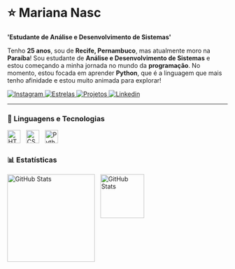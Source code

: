 # ⭐ Mariana Nasc
**'Estudante de Análise e Desenvolvimento de Sistemas'**

Tenho **25 anos**, sou de **Recife, Pernambuco**, mas atualmente moro na **Paraíba**!
Sou estudante de **Análise e Desenvolvimento de Sistemas** e estou começando a minha jornada no mundo da **programação**. No momento, estou focada em aprender **Python**, que é a linguagem que mais tenho afinidade e estou muito animada para explorar!

<p align="left">
    <a href="https://www.instagram.com/maripng.n/">
        <img 
            alt="Instagram" 
            title="Me Siga!" 
            src="https://custom-icon-badges.demolab.com/badge/Instagram-orange.svg?logo=Instagram"
        />
    </a>
     <a href="https://github.com/mariananasc?tab=stars">
        <img 
            alt="Estrelas" 
            title="Estrelas" 
            src="https://custom-icon-badges.demolab.com/badge/Estrelas-yellow.svg?logo=star"
        />
    </a>
      <a href="https://github.com/mariananasc?tab=projects">
        <img 
            alt="Projetos" 
            title="Meus Projetos" 
            src="https://custom-icon-badges.demolab.com/badge/Meus Projetos-D15E9B.svg?logo=github"
        />
    </a>
    <a href="https://www.linkedin.com/in/mariana-nascimento-0651b2245/">
        <img 
            alt="Linkedin" 
            title="Meu Linkedin" 
            src="https://custom-icon-badges.demolab.com/badge/Linkedin-green.svg?logo=fork"
        />
    </a>

</p>

---

### 🤖 Linguagens e Tecnologias

<img 
    align="left" 
    alt="HTML"
    title="HTML" 
    width="30px" 
    style="padding-right: 10px;" 
    src="https://cdn.jsdelivr.net/gh/devicons/devicon@latest/icons/html5/html5-original.svg" 
/>

<img 
    align="left" 
    alt="CSS" 
    title="CSS"
    width="30px" 
    style="padding-right: 10px;" 
    src="https://cdn.jsdelivr.net/gh/devicons/devicon@latest/icons/css3/css3-original.svg" 
/>

<img 
    align="left" 
    alt="Python" 
    title="Python"
    width="30px" 
    style="padding-right: 10px;" 
    src="https://cdn.jsdelivr.net/gh/devicons/devicon@latest/icons/python/python-original.svg" 
/>


<br/>
<br/>

### 📊 Estatísticas

  <p>
  <img 
    align="left" 
    alt="GitHub Stats" 
    height="200" 
    style="padding-right: 10px;" 
    src="https://github-readme-stats.vercel.app/api?username=mariananasc&show_icons=true&theme=radical&include_all_commits=true&locale=pt-br" 
  />

<img 
      align="left" 
      alt="GitHub Stats" 
      height="100" 
      style="padding-right: 10px;"
      src="https://github-readme-stats.vercel.app/api/top-langs/?username=mariananasc&theme=radical&layout=compact&custom_title=Tecnologias&langs_count=9" 
  />
  
</p>
